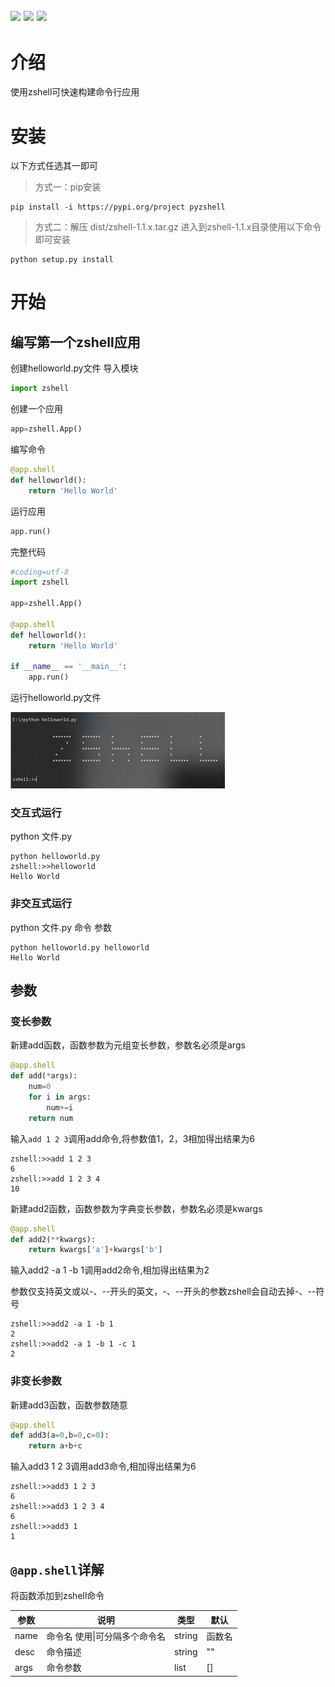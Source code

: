 ![](https://img.shields.io/badge/zshell-1.1.3-blue) ![](https://img.shields.io/badge/license-MIT-000000.svg) ![](https://img.shields.io/badge/pypi-1.1.3-lightgrey)
----------------
# 介绍
使用zshell可快速构建命令行应用


# 安装
以下方式任选其一即可
> 方式一：pip安装
```shell
pip install -i https://pypi.org/project pyzshell
```
> 方式二：解压 dist/zshell-1.1.x.tar.gz 进入到zshell-1.1.x目录使用以下命令即可安装
```shell
python setup.py install
```

# 开始
## 编写第一个zshell应用
创建helloworld.py文件
导入模块
```python
import zshell

```
创建一个应用
```python
app=zshell.App()
```
编写命令
```python
@app.shell
def helloworld():
    return 'Hello World'
```
运行应用
```python
app.run()
```
完整代码
```python
#coding=utf-8
import zshell

app=zshell.App()

@app.shell
def helloworld():
    return 'Hello World'
    
if __name__ == '__main__':
    app.run()
```

运行helloworld.py文件

![图1](https://raw.githubusercontent.com/cedar12/zshell/master/example-images/helloworld-1.jpg)

### 交互式运行
python 文件.py
```shell
python helloworld.py
zshell:>>helloworld
Hello World
```
### 非交互式运行
python 文件.py 命令 参数
```shell
python helloworld.py helloworld
Hello World
```

## 参数
### 变长参数
新建add函数，函数参数为元组变长参数，参数名必须是args
```python
@app.shell
def add(*args):
    num=0
    for i in args:
        num+=i
    return num
```
输入``add 1 2 3``调用add命令,将参数值1，2，3相加得出结果为6
```shell
zshell:>>add 1 2 3
6
zshell:>>add 1 2 3 4
10
```
新建add2函数，函数参数为字典变长参数，参数名必须是kwargs
```python
@app.shell
def add2(**kwargs):
    return kwargs['a']+kwargs['b']
```
输入add2 -a 1 -b 1调用add2命令,相加得出结果为2

参数仅支持英文或以-、--开头的英文，-、--开头的参数zshell会自动去掉-、--符号
```shell
zshell:>>add2 -a 1 -b 1
2
zshell:>>add2 -a 1 -b 1 -c 1
2
```
### 非变长参数
新建add3函数，函数参数随意
```python
@app.shell
def add3(a=0,b=0,c=0):
    return a+b+c
```
输入add3 1 2 3调用add3命令,相加得出结果为6
```shell
zshell:>>add3 1 2 3
6
zshell:>>add3 1 2 3 4
6
zshell:>>add3 1
1
```

## `@app.shell`详解
将函数添加到zshell命令

| 参数 | 说明   | 类型  | 默认 |
|--	 |--	 |--   |--   |
| name | 命令名 使用\|可分隔多个命令名 | string  | 函数名 |
| desc | 命令描述 | string | ""    |
| args | 命令参数 | list | []    |




